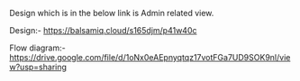 Design which is in the below link is Admin related view.

Design:- https://balsamiq.cloud/s165djm/p41w40c

Flow diagram:- https://drive.google.com/file/d/1oNx0eAEpnyqtqz17votFGa7UD9SOK9nl/view?usp=sharing

